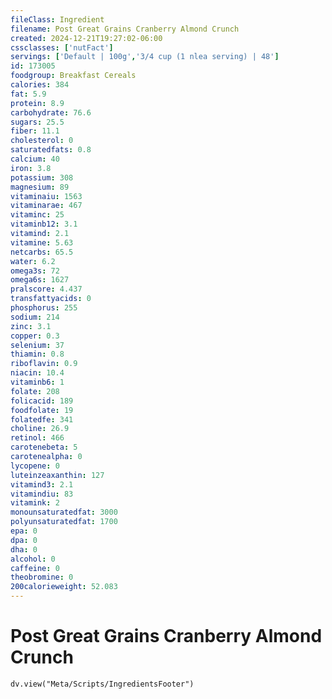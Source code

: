 ```yaml
---
fileClass: Ingredient
filename: Post Great Grains Cranberry Almond Crunch
created: 2024-12-21T19:27:02-06:00
cssclasses: ['nutFact']
servings: ['Default | 100g','3/4 cup (1 nlea serving) | 48']
id: 173005
foodgroup: Breakfast Cereals
calories: 384
fat: 5.9
protein: 8.9
carbohydrate: 76.6
sugars: 25.5
fiber: 11.1
cholesterol: 0
saturatedfats: 0.8
calcium: 40
iron: 3.8
potassium: 308
magnesium: 89
vitaminaiu: 1563
vitaminarae: 467
vitaminc: 25
vitaminb12: 3.1
vitamind: 2.1
vitamine: 5.63
netcarbs: 65.5
water: 6.2
omega3s: 72
omega6s: 1627
pralscore: 4.437
transfattyacids: 0
phosphorus: 255
sodium: 214
zinc: 3.1
copper: 0.3
selenium: 37
thiamin: 0.8
riboflavin: 0.9
niacin: 10.4
vitaminb6: 1
folate: 208
folicacid: 189
foodfolate: 19
folatedfe: 341
choline: 26.9
retinol: 466
carotenebeta: 5
carotenealpha: 0
lycopene: 0
luteinzeaxanthin: 127
vitamind3: 2.1
vitamindiu: 83
vitamink: 2
monounsaturatedfat: 3000
polyunsaturatedfat: 1700
epa: 0
dpa: 0
dha: 0
alcohol: 0
caffeine: 0
theobromine: 0
200calorieweight: 52.083
---
```


# Post Great Grains Cranberry Almond Crunch

```dataviewjs
dv.view("Meta/Scripts/IngredientsFooter")
```